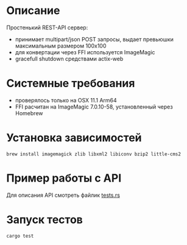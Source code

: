 # Описание
Простенький REST-API сервер:
- принимает multipart/json POST запросы, выдает превьюшки максимальным размером 100x100
- для конвертации через FFI используется ImageMagic
- gracefull shutdown средствами actix-web

# Системные требования
- проверялось только на OSX 11.1 Arm64
- FFI расчитан на ImageMagic 7.0.10-58, установленный через Homebrew

# Установка зависимоcтей
```
brew install imagemagick zlib libxml2 libiconv bzip2 little-cms2
```

# Пример работы с API
Для описания API смотреть файлик [tests.rs](./src/tests.rs)

# Запуск тестов
```
cargo test
```